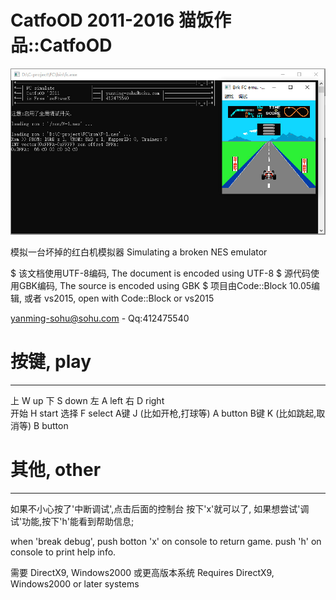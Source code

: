 ﻿# CatfoOD 2011-2016 猫饭作品::CatfoOD

![screen1](https://github.com/yanmingsohu/FC-emXlatXr/blob/master/screen1.jpg)


模拟一台坏掉的红白机模拟器
Simulating a broken NES emulator


$ 该文档使用UTF-8编码, The document is encoded using UTF-8
$ 源代码使用GBK编码, The source is encoded using GBK
$ 项目由Code::Block 10.05编辑, 或者 vs2015, open with Code::Block or vs2015


yanming-sohu@sohu.com - Qq:412475540


# 按键, play
---------------------------------------------

上	W	up
下	S	down
左	A	left
右	D	right	
开始	H	start
选择	F	select
A键	J (比如开枪,打球等) A button
B键	K (比如跳起,取消等) B button


# 其他, other
---------------------------------------------


如果不小心按了'中断调试',点击后面的控制台
按下'x'就可以了,
如果想尝试'调试'功能,按下'h'能看到帮助信息;

when 'break debug', push botton 'x' on console to return game.
push 'h' on console to print help info.


需要 DirectX9, Windows2000 或更高版本系统
Requires DirectX9, Windows2000 or later systems